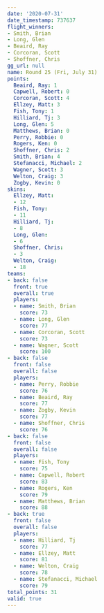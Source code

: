 ```yaml
---
date: '2020-07-31'
date_timestamp: 737637
flight_winners:
- Smith, Brian
- Long, Glen
- Beaird, Ray
- Corcoran, Scott
- Shoffner, Chris
gg_url: null
name: Round 25 (Fri, July 31)
points:
  Beaird, Ray: 1
  Capwell, Robert: 0
  Corcoran, Scott: 4
  Ellzey, Matt: 3
  Fish, Tony: 1
  Hilliard, Tj: 3
  Long, Glen: 5
  Matthews, Brian: 0
  Perry, Robbie: 0
  Rogers, Ken: 0
  Shoffner, Chris: 2
  Smith, Brian: 4
  Stefanacci, Michael: 2
  Wagner, Scott: 3
  Welton, Craig: 3
  Zogby, Kevin: 0
skins:
  Ellzey, Matt:
  - 12
  Fish, Tony:
  - 11
  Hilliard, Tj:
  - 8
  Long, Glen:
  - 6
  Shoffner, Chris:
  - 3
  Welton, Craig:
  - 18
teams:
- back: false
  front: true
  overall: true
  players:
  - name: Smith, Brian
    score: 73
  - name: Long, Glen
    score: 77
  - name: Corcoran, Scott
    score: 73
  - name: Wagner, Scott
    score: 100
- back: false
  front: false
  overall: false
  players:
  - name: Perry, Robbie
    score: 76
  - name: Beaird, Ray
    score: 77
  - name: Zogby, Kevin
    score: 77
  - name: Shoffner, Chris
    score: 76
- back: false
  front: false
  overall: false
  players:
  - name: Fish, Tony
    score: 75
  - name: Capwell, Robert
    score: 83
  - name: Rogers, Ken
    score: 79
  - name: Matthews, Brian
    score: 88
- back: true
  front: false
  overall: false
  players:
  - name: Hilliard, Tj
    score: 77
  - name: Ellzey, Matt
    score: 81
  - name: Welton, Craig
    score: 78
  - name: Stefanacci, Michael
    score: 79
total_points: 31
valid: true
---
```

